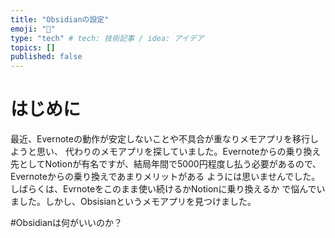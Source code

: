```yaml
---
title: "Obsidianの設定"
emoji: "💭"
type: "tech" # tech: 技術記事 / idea: アイデア
topics: []
published: false
---
```

# はじめに
最近、Evernoteの動作が安定しないことや不具合が重なりメモアプリを移行しようと思い、
代わりのメモアプリを探していました。Evernoteからの乗り換え先としてNotionが有名ですが、結局年間で5000円程度し払う必要があるので、Evernoteからの乗り換えであまりメリットがある
ようには思いませんでした。しばらくは、Evrnoteをこのまま使い続けるかNotionに乗り換えるか
で悩んでいました。しかし、Obsisianというメモアプリを見つけました。

#Obsidianは何がいいのか？


